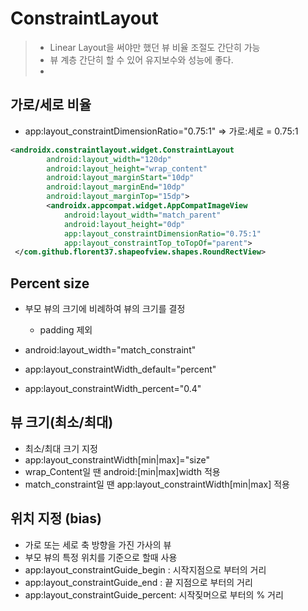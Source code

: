 #  ConstraintLayout

> * Linear Layout을 써야만 했던 뷰 비율 조절도 간단히 가능
> * 뷰 계층 간단히 할 수 있어 유지보수와 성능에 좋다.
> * 



## 가로/세로 비율

* app:layout_constraintDimensionRatio="0.75:1" => 가로:세로 = 0.75:1

```xml
<androidx.constraintlayout.widget.ConstraintLayout
        android:layout_width="120dp"
        android:layout_height="wrap_content"
        android:layout_marginStart="10dp"
        android:layout_marginEnd="10dp"
        android:layout_marginTop="15dp">
        <androidx.appcompat.widget.AppCompatImageView
            android:layout_width="match_parent"
            android:layout_height="0dp"
            app:layout_constraintDimensionRatio="0.75:1"
            app:layout_constraintTop_toTopOf="parent">
 </com.github.florent37.shapeofview.shapes.RoundRectView>
```



## Percent size

* 부모 뷰의 크기에 비례하여 뷰의 크기를 결정
  * padding 제외

* android:layout_width="match_constraint"
* app:layout_constraintWidth_default="percent"
* app:layout_constraintWidth_percent="0.4"



## 뷰 크기(최소/최대)

* 최소/최대 크기 지정
* app:layout_constraintWidth[min|max]="size"
* 
  wrap_Content일 땐 android:[min|max]width 적용
* match_constraint일 땐 app:layout_constraintWidth[min|max] 적용



## 위치 지정 (bias)

* 가로 또는 세로 축 방향을 가진 가사의 뷰
* 부모 뷰의 특정 위치를 기준으로 할때 사용
* app:layout_constraintGuide_begin : 시작지점으로 부터의 거리
* app:layout_constraintGuide_end : 끝 지점으로 부터의 거리
* app:layout_constraintGuide_percent: 시작짖머으로 부터의 % 거리